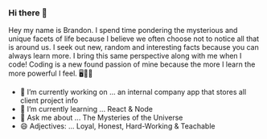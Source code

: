 ### Hi there 👋

Hey my name is Brandon. I spend time pondering the mysterious and unique facets of life because I believe we often choose not to notice all that is around us. I seek out new,  random and interesting facts because you can always learn more. I bring this same perspective along with me when I code! Coding is a new found passion of mine because the more I learn the more powerful I feel. 🖥️🧙‍♂️

<!--
**Bmmaroni/Bmmaroni** is a ✨ _special_ ✨ repository because its `README.md` (this file) appears on your GitHub profile.

🖱️ Full-Stack Web Developer 🧠Self-Proclaimed Philosopher 👨 Dad Jokester 👑 Hacky Sack Master 🏭 Card-Carrying Forklift Operator
-->
- 🔭 I’m currently working on ... an internal company app that stores all client project info
- 🌱 I’m currently learning ... React & Node
- 💬 Ask me about ... The Mysteries of the Universe
- 😄 Adjectives: ... Loyal, Honest, Hard-Working & Teachable
